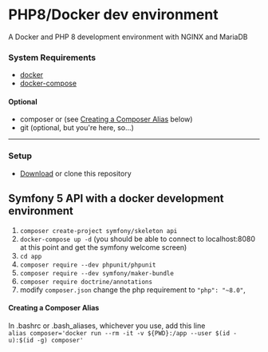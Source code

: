 # PHP8/Docker dev environment
A Docker and PHP 8 development environment with NGINX and MariaDB

### System Requirements
* [docker](https://docs.docker.com/get-docker/)
* [docker-compose](https://docs.docker.com/compose/)
#### Optional
* composer or (see [Creating a Composer Alias](#creating-a-composer-alias) below)
* git (optional, but you're here, so...)

---
### Setup
* [Download](https://github.com/danostech/docker-php8/archive/refs/heads/master.zip)
  or clone this repository

## Symfony 5 API with a docker development environment
1. `composer create-project symfony/skeleton api`
2. `docker-compose up -d` (you should be able to connect to localhost:8080 at this point and get the symfony welcome screen)
3. `cd app`
4. `composer require --dev phpunit/phpunit`
5. `composer require --dev symfony/maker-bundle`
6. `composer require doctrine/annotations`
7. modify `composer.json` change the php requirement to `"php": "~8.0"`,

#### Creating a Composer Alias
In .bashrc or .bash_aliases, whichever you use, add this line  
`alias composer='docker run --rm -it -v ${PWD}:/app --user $(id -u):$(id -g) composer'`
